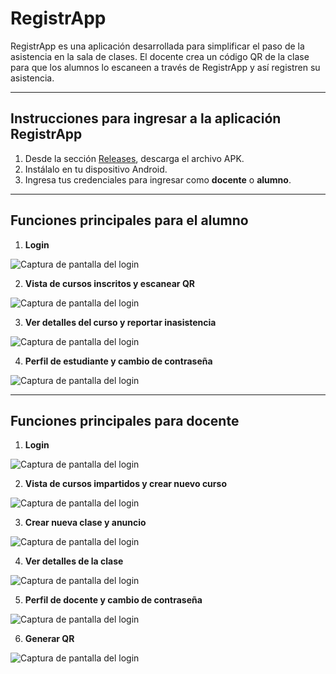 # RegistrApp

RegistrApp es una aplicación desarrollada para simplificar el paso de la asistencia en la sala de clases. El docente crea un código QR de la clase para que los alumnos lo escaneen a través de RegistrApp y así registren su asistencia.

---

## Instrucciones para ingresar a la aplicación RegistrApp

1. Desde la sección [Releases](https://github.com/belruz/Proyecto_RegistrApp/releases/tag/v2.0.1), descarga el archivo APK.  
2. Instálalo en tu dispositivo Android.  
3. Ingresa tus credenciales para ingresar como **docente** o **alumno**.  

---

## Funciones principales para el alumno

1. **Login**
   
![Captura de pantalla del login](images/login.jpg)

2.  **Vista de cursos inscritos y escanear QR**

![Captura de pantalla del login](images/vista_cursos_estudiante.jpg)

3. **Ver detalles del curso y reportar inasistencia**

![Captura de pantalla del login](images/detalles_curso_estudiante.jpg)

4. **Perfil de estudiante y cambio de contraseña**

![Captura de pantalla del login](images/perfil_estudiante.jpg)


---

## Funciones principales para docente

1. **Login**
      
![Captura de pantalla del login](images/login.jpg)

2. **Vista de cursos impartidos y crear nuevo curso**   

![Captura de pantalla del login](images/vista_cursos_docente.jpg)

3. **Crear nueva clase y anuncio**  

![Captura de pantalla del login](images/detalles_curso_docente.jpg)

4. **Ver detalles de la clase**

![Captura de pantalla del login](images/detalles_de_la_clase_docente.jpg)

5. **Perfil de docente y cambio de contraseña**

![Captura de pantalla del login](images/perfil_docente.jpg)

6. **Generar QR**

![Captura de pantalla del login](images/qr_docente.jpg)


